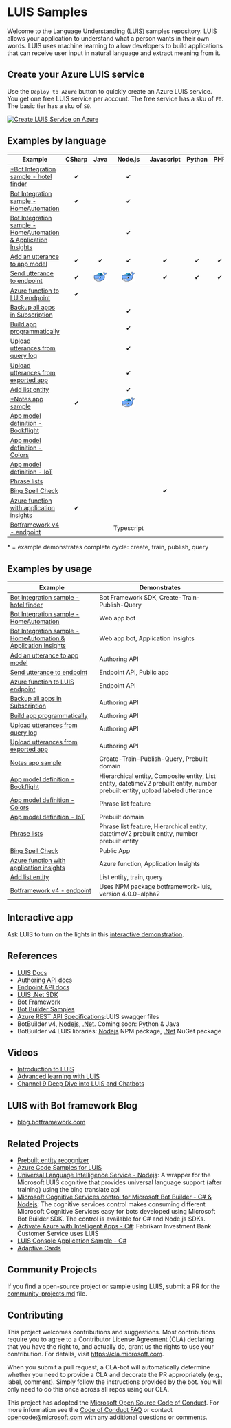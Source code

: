 
# LUIS Samples

Welcome to the Language Understanding ([LUIS](https://azure.microsoft.com/en-us/services/cognitive-services/language-understanding-intelligent-service/)) samples repository. LUIS allows your application to understand what a person wants in their own words. LUIS uses machine learning to allow developers to build applications that can receive user input in natural language and extract meaning from it.

## Create your Azure LUIS service

Use the `Deploy to Azure` button to quickly create an Azure LUIS service. You get one free LUIS service per account. The free service has a sku of `F0`. The basic tier has a sku of `S0`.

[![Create LUIS Service on Azure](http://azuredeploy.net/deploybutton.png)](https://azuredeploy.net/)

## Examples by language

|Example| CSharp | Java | Node.js | Javascript | Python | PHP | Ruby| JSON | 
| -- | :--: | :--: | :--: | :--: | :--: | :--: | :--: | :--: |
|[*Bot Integration sample - hotel finder](./bot-integration-samples/hotel-finder/) |  ✔ | | ✔ |||||
|[Bot Integration sample - HomeAutomation](./documentation-samples/tutorial-web-app-bot) |  ✔ | | ✔ |||||
|[Bot Integration sample - HomeAutomation & Application Insights](./documentation-samples/tutorial-web-app-bot-application-insights) |   | | ✔ |||||
|[Add an utterance to app model](./documentation-samples/authoring-api-samples/) | ✔ | ✔ | ✔ | ✔ | ✔ | ✔ | ✔ ||
|[Send utterance to endpoint](./documentation-samples/endpoint-api-samples/) | ✔ | ![Docker](./media/docker-logo.png) | ![Docker](./media/docker-logo.png) | ✔ | ✔ | ✔ | ✔ ||
|[Azure function to LUIS endpoint](./examples/azure-function-endpoint/) | ✔ ||||||||
|[Backup all apps in Subscription](./examples/backup/) | |  |✔||||||
|[Build app programmatically](examples/build-app-programmatically-csv) | |  |✔||||||
|[Upload utterances from query log](./examples/demo-upload-example-utterances/demo-Upload-utterances-from-querylog) | |  |✔||||||
|[Upload utterances from exported app](./examples/demo-upload-example-utterances/demo-upload-utterances-from-exported-luis-app/) | |  |✔||||||
|[Add list entity](./documentation-samples/tutorial-list-entity/) | |  |✔||||||
|[*Notes app sample ](./examples/notes-app/) | ✔  | | ![Docker](./media/docker-logo.png) |||||
|[App model definition - Bookflight](./documentation-samples/Examples-BookFlight/) |||||||| ✔ |
|[App model definition - Colors](./documentation-samples/Examples-Colors/) |||||||| ✔ |
|[App model definition - IoT](./documentation-samples/examples-IoT) |||||||| ✔ |
|[Phrase lists](./examples/phrase_list) | |  ||||||✔|
|[Bing Spell Check](./examples/bing-spell-check) | |  ||✔|||||
|[Azure function with application insights](./examples/azure-function-application-insights-endpoint) |✔ |  |||||||
|[Botframework v4 - endpoint](./examples/botframework/v4/Nodejs/endpoint-query)|||Typescript||||

\* = example demonstrates complete cycle: create, train, publish, query

## Examples by usage

|Example|Demonstrates|
|--|--|
|[Bot Integration sample - hotel finder](./bot-integration-samples/hotel-finder/) |Bot Framework SDK, Create-Train-Publish-Query |
|[Bot Integration sample - HomeAutomation](./documentation-samples/tutorial-web-app-bot) |Web app bot |
|[Bot Integration sample - HomeAutomation & Application Insights](./documentation-samples/tutorial-web-app-bot-application-insights) |Web app bot, Application Insights |
|[Add an utterance to app model](./documentation-samples/authoring-api-samples/) |Authoring API |
|[Send utterance to endpoint](./documentation-samples/endpoint-api-samples/) |Endpoint API, Public app |
|[Azure function to LUIS endpoint](./examples/azure-function-endpoint/) |Endpoint API |
|[Backup all apps in Subscription](./examples/backup/) |Authoring API |
|[Build app programmatically](examples/build-app-programmatically-csv) |Authoring API |
|[Upload utterances from query log](./examples/demo-upload-example-utterances/demo-Upload-utterances-from-querylog) |Authoring API |
|[Upload utterances from exported app](./examples/demo-upload-example-utterances/demo-upload-utterances-from-exported-luis-app/) |Authoring API |
|[Notes app sample ](./examples/notes-app/) |Create-Train-Publish-Query, Prebuilt domain |
|[App model definition - Bookflight](./documentation-samples/Examples-BookFlight/) |Hierarchical entity, Composite entity, List entity, datetimeV2 prebuilt entity, number prebuilt entity, upload labeled utterance|
|[App model definition - Colors](./documentation-samples/Examples-Colors/) |Phrase list feature|
|[App model definition - IoT](./documentation-samples/examples-IoT) |Prebuilt domain|
|[Phrase lists](./examples/phrase_list) |Phrase list feature, Hierarchical entity, datetimeV2 prebuilt entity, number prebuilt entity |
|[Bing Spell Check](./examples/bing-spell-check) |Public App |
|[Azure function with application insights](./examples/azure-function-application-insights-endpoint) |Azure function, Application Insights |
|[Add list entity](./documentation-samples/tutorial-list-entity/) |List entity, train, query|
|[Botframework v4 - endpoint](./examples/botframework/v4/Nodejs/endpoint-query)|Uses NPM package botframework-luis, version 4.0.0-alpha2|

## Interactive app
Ask LUIS to turn on the lights in this [interactive demonstration](https://azure.microsoft.com/en-us/services/cognitive-services/language-understanding-intelligent-service/).

## References

* [LUIS Docs](https://docs.microsoft.com/azure/cognitive-services/LUIS/)
* [Authoring API docs](https://aka.ms/luis-authoring-api)
* [Endpoint API docs](https://aka.ms/luis-endpoint-apis)
* [LUIS .Net SDK](https://github.com/Azure/azure-sdk-for-net/tree/psSdkJson6/src/SDKs/CognitiveServices/dataPlane/Language)
* [Bot Framework](https://docs.microsoft.com/bot-framework/)
* [Bot Builder Samples](https://github.com/Microsoft/BotBuilder-Samples)
* [Azure REST API Specifications](https://github.com/Azure/azure-rest-api-specs/tree/master/specification/cognitiveservices/data-plane/LUIS):LUIS swagger files
* BotBuilder v4, [Nodejs](https://github.com/Microsoft/botbuilder-js), [.Net](https://github.com/Microsoft/botbuilder-dotnet). Coming soon: Python & Java
* BotBuilder v4 LUIS libraries: [Nodejs](https://www.npmjs.com/package/botframework-luis) NPM package, [.Net](https://www.nuget.org/packages/Microsoft.Bot.Builder.Ai/) NuGet package


## Videos

* [Introduction to LUIS](https://aka.ms/luis-intro-video)
* [Advanced learning with LUIS](https://www.youtube.com/watch?v=39L0Gv2EcSk)
* [Channel 9 Deep Dive into LUIS and Chatbots](https://channel9.msdn.com/Blogs/MVP-Azure/Cognitive-Services-Episode-3-Deep-dive-into-LUIS-and-Chatbots)

## LUIS with Bot framework Blog
* [blog.botframework.com](https://blog.botframework.com/category/luis/)

## Related Projects

* [Prebuilt entity recognizer](https://github.com/Microsoft/Recognizers-Text)
* [Azure Code Samples for LUIS](https://azure.microsoft.com/resources/samples/?sort=0&term=Luis)
* [Universal Language Intelligence Service - Nodejs](https://github.com/Microsoft/Universal-Language-Intelligence-Service): A wrapper for the Microsoft LUIS cognitive that provides universal language support (after training) using the bing translate api
* [Microsoft Cognitive Services control for Microsoft Bot Builder - C# & Nodejs](https://github.com/Microsoft/BotBuilder-CognitiveServices): The cognitive services control makes consuming different Microsoft Cognitive Services easy for bots developed using Microsoft Bot Builder SDK. The control is available for C# and Node.js SDKs.
* [Activate Azure with Intelligent Apps - C#](https://github.com/Microsoft/intelligent-apps): Fabrikam Investment Bank Customer Service uses LUIS
* [LUIS Console Application Sample - C#](https://github.com/Azure-Samples/Cognitive-Services-LUIS-Console-Application)
* [Adaptive Cards](https://github.com/Microsoft/AdaptiveCards/)

## Community Projects
If you find a open-source project or sample using LUIS, submit a PR for the [community-projects.md](community-projects.md) file.

## Contributing

This project welcomes contributions and suggestions.  Most contributions require you to agree to a
Contributor License Agreement (CLA) declaring that you have the right to, and actually do, grant us
the rights to use your contribution. For details, visit https://cla.microsoft.com.

When you submit a pull request, a CLA-bot will automatically determine whether you need to provide
a CLA and decorate the PR appropriately (e.g., label, comment). Simply follow the instructions
provided by the bot. You will only need to do this once across all repos using our CLA.

This project has adopted the [Microsoft Open Source Code of Conduct](https://opensource.microsoft.com/codeofconduct/).
For more information see the [Code of Conduct FAQ](https://opensource.microsoft.com/codeofconduct/faq/) or
contact [opencode@microsoft.com](mailto:opencode@microsoft.com) with any additional questions or comments.


